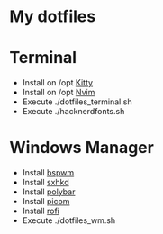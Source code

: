 # My dotfiles

# Terminal
- Install on /opt [Kitty](https://github.com/kovidgoyal/kitty)
- Install on /opt [Nvim](https://github.com/neovim/neovim)
- Execute ./dotfiles_terminal.sh
- Execute ./hacknerdfonts.sh

# Windows Manager
- Install [bspwm](https://github.com/baskerville/bspwm)
- Install [sxhkd](https://github.com/baskerville/sxhkd)
- Install [polybar](https://github.com/polybar/polybar)
- Install [picom](https://github.com/yshui/picom)
- Install [rofi](https://github.com/davatorium/rofi)
- Execute ./dotfiles_wm.sh

